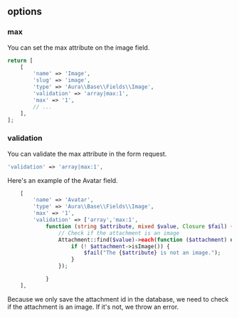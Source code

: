 ## options

### max

You can set the max attribute on the image field.

```php
return [
    [
        'name' => 'Image',
        'slug' => 'image',
        'type' => 'Aura\\Base\\Fields\\Image',
        'validation' => 'array|max:1',
        'max' => '1',
        // ...
    ],
];
```

### validation

You can validate the max attribute in the form request.

```php
'validation' => 'array|max:1',
```

Here's an example of the Avatar field.

```php
    [
        'name' => 'Avatar',
        'type' => 'Aura\\Base\\Fields\\Image',
        'max' => '1',
        'validation' => ['array','max:1',
            function (string $attribute, mixed $value, Closure $fail) {
                // Check if the attachment is an image
                Attachment::find($value)->each(function ($attachment) use ($fail, $attribute) {
                    if (! $attachment->isImage()) {
                        $fail("The {$attribute} is not an image.");
                    }
                });

            }
    ],
```

Because we only save the attachment id in the database, we need to check if the attachment is an image. If it's not, we throw an error.
